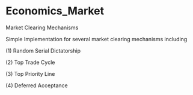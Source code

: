 # Economics_Market
Market Clearing Mechanisms

Simple Implementation for several market clearing mechanisms
including

(1) Random Serial Dictatorship

(2) Top Trade Cycle

(3) Top Priority Line

(4) Deferred Acceptance

